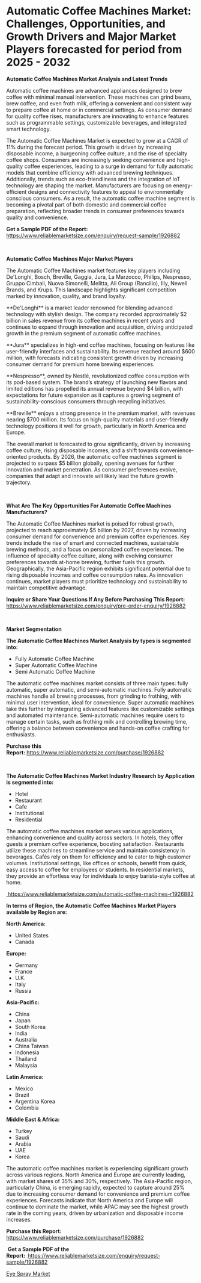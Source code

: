 <p><h1>Automatic Coffee Machines Market: Challenges, Opportunities, and Growth Drivers and Major Market Players forecasted for period from 2025 - 2032</h1></p><p><strong>Automatic Coffee Machines Market Analysis and Latest Trends</strong></p>
<p><p>Automatic coffee machines are advanced appliances designed to brew coffee with minimal manual intervention. These machines can grind beans, brew coffee, and even froth milk, offering a convenient and consistent way to prepare coffee at home or in commercial settings. As consumer demand for quality coffee rises, manufacturers are innovating to enhance features such as programmable settings, customizable beverages, and integrated smart technology.</p><p>The Automatic Coffee Machines Market is expected to grow at a CAGR of 11% during the forecast period. This growth is driven by increasing disposable income, a burgeoning coffee culture, and the rise of specialty coffee shops. Consumers are increasingly seeking convenience and high-quality coffee experiences, leading to a surge in demand for fully automatic models that combine efficiency with advanced brewing techniques. Additionally, trends such as eco-friendliness and the integration of IoT technology are shaping the market. Manufacturers are focusing on energy-efficient designs and connectivity features to appeal to environmentally conscious consumers. As a result, the automatic coffee machine segment is becoming a pivotal part of both domestic and commercial coffee preparation, reflecting broader trends in consumer preferences towards quality and convenience.</p></p>
<p><strong>Get a Sample PDF of the Report:&nbsp;</strong> <a href="https://www.reliablemarketsize.com/enquiry/request-sample/1926882?utm_campaign=2212&utm_medium=2&utm_source=Github&utm_content=ia&utm_term=08022025&utm_id=automatic-coffee-machines">https://www.reliablemarketsize.com/enquiry/request-sample/1926882</a></p>
<p>&nbsp;</p>
<p><strong>Automatic Coffee Machines Major Market Players</strong></p>
<p><p>The Automatic Coffee Machines market features key players including De'Longhi, Bosch, Breville, Gaggia, Jura, La Marzocco, Philips, Nespresso, Gruppo Cimbali, Nuova Simonelli, Melitta, Ali Group (Rancilio), Illy, Newell Brands, and Krups. This landscape highlights significant competition marked by innovation, quality, and brand loyalty.</p><p>**De'Longhi** is a market leader renowned for blending advanced technology with stylish design. The company recorded approximately $2 billion in sales revenue from its coffee machines in recent years and continues to expand through innovation and acquisition, driving anticipated growth in the premium segment of automatic coffee machines.</p><p>**Jura** specializes in high-end coffee machines, focusing on features like user-friendly interfaces and sustainability. Its revenue reached around $600 million, with forecasts indicating consistent growth driven by increasing consumer demand for premium home brewing experiences.</p><p>**Nespresso**, owned by Nestlé, revolutionized coffee consumption with its pod-based system. The brand’s strategy of launching new flavors and limited editions has propelled its annual revenue beyond $4 billion, with expectations for future expansion as it captures a growing segment of sustainability-conscious consumers through recycling initiatives.</p><p>**Breville** enjoys a strong presence in the premium market, with revenues nearing $700 million. Its focus on high-quality materials and user-friendly technology positions it well for growth, particularly in North America and Europe.</p><p>The overall market is forecasted to grow significantly, driven by increasing coffee culture, rising disposable incomes, and a shift towards convenience-oriented products. By 2026, the automatic coffee machines segment is projected to surpass $5 billion globally, opening avenues for further innovation and market penetration. As consumer preferences evolve, companies that adapt and innovate will likely lead the future growth trajectory.</p></p>
<p>&nbsp;</p>
<p><strong>What Are The Key Opportunities For Automatic Coffee Machines Manufacturers?</strong></p>
<p><p>The Automatic Coffee Machines market is poised for robust growth, projected to reach approximately $5 billion by 2027, driven by increasing consumer demand for convenience and premium coffee experiences. Key trends include the rise of smart and connected machines, sustainable brewing methods, and a focus on personalized coffee experiences. The influence of specialty coffee culture, along with evolving consumer preferences towards at-home brewing, further fuels this growth. Geographically, the Asia-Pacific region exhibits significant potential due to rising disposable incomes and coffee consumption rates. As innovation continues, market players must prioritize technology and sustainability to maintain competitive advantage.</p></p>
<p><strong>Inquire or Share Your Questions If Any Before Purchasing This Report:</strong> <a href="https://www.reliablemarketsize.com/enquiry/pre-order-enquiry/1926882?utm_campaign=2212&utm_medium=2&utm_source=Github&utm_content=ia&utm_term=08022025&utm_id=automatic-coffee-machines">https://www.reliablemarketsize.com/enquiry/pre-order-enquiry/1926882</a></p>
<p>&nbsp;</p>
<p><strong>Market Segmentation</strong></p>
<p><strong>The Automatic Coffee Machines Market Analysis by types is segmented into:</strong></p>
<p><ul><li>Fully Automatic Coffee Machine</li><li>Super Automatic Coffee Machine</li><li>Semi Automatic Coffee Machine</li></ul></p>
<p><p>The automatic coffee machines market consists of three main types: fully automatic, super automatic, and semi-automatic machines. Fully automatic machines handle all brewing processes, from grinding to frothing, with minimal user intervention, ideal for convenience. Super automatic machines take this further by integrating advanced features like customizable settings and automated maintenance. Semi-automatic machines require users to manage certain tasks, such as frothing milk and controlling brewing time, offering a balance between convenience and hands-on coffee crafting for enthusiasts.</p></p>
<p><strong>Purchase this Report:&nbsp;</strong><a href="https://www.reliablemarketsize.com/purchase/1926882?utm_campaign=2212&utm_medium=2&utm_source=Github&utm_content=ia&utm_term=08022025&utm_id=automatic-coffee-machines">https://www.reliablemarketsize.com/purchase/1926882</a></p>
<p>&nbsp;</p>
<p><strong>The Automatic Coffee Machines Market Industry Research by Application is segmented into:</strong></p>
<p><ul><li>Hotel</li><li>Restaurant</li><li>Cafe</li><li>Institutional</li><li>Residential</li></ul></p>
<p><p>The automatic coffee machines market serves various applications, enhancing convenience and quality across sectors. In hotels, they offer guests a premium coffee experience, boosting satisfaction. Restaurants utilize these machines to streamline service and maintain consistency in beverages. Cafés rely on them for efficiency and to cater to high customer volumes. Institutional settings, like offices or schools, benefit from quick, easy access to coffee for employees or students. In residential markets, they provide an effortless way for individuals to enjoy barista-style coffee at home.</p></p>
<p><a href="https://www.reliablemarketsize.com/automatic-coffee-machines-r1926882?utm_campaign=2212&utm_medium=2&utm_source=Github&utm_content=ia&utm_term=08022025&utm_id=automatic-coffee-machines">&nbsp;https://www.reliablemarketsize.com/automatic-coffee-machines-r1926882</a></p>
<p><strong>In terms of Region, the Automatic Coffee Machines Market Players available by Region are:</strong></p>
<p>
    <p> <strong> North America: </strong>
        <ul>
            <li>United States</li>
            <li>Canada</li>
        </ul>
        </p> 
    <p> <strong> Europe: </strong>
        <ul>
            <li>Germany</li>
            <li>France</li>
            <li>U.K.</li>
            <li>Italy</li>
            <li>Russia</li>
        </ul>
        </p> 
    <p> <strong> Asia-Pacific: </strong>
        <ul>
            <li>China</li>
            <li>Japan</li>
            <li>South Korea</li>
            <li>India</li>
            <li>Australia</li>
            <li>China Taiwan</li>
            <li>Indonesia</li>
            <li>Thailand</li>
            <li>Malaysia</li>
        </ul>
        </p> 
    <p> <strong> Latin America: </strong>
        <ul>
            <li>Mexico</li>
            <li>Brazil</li>
            <li>Argentina Korea</li>
            <li>Colombia</li>
        </ul>
        </p> 
    <p> <strong> Middle East & Africa: </strong>
        <ul>
            <li>Turkey</li>
            <li>Saudi</li>
            <li>Arabia</li>
            <li>UAE</li>
            <li>Korea</li>
        </ul>
    </p>
    </p>
<p><p>The automatic coffee machines market is experiencing significant growth across various regions. North America and Europe are currently leading, with market shares of 35% and 30%, respectively. The Asia-Pacific region, particularly China, is emerging rapidly, expected to capture around 25% due to increasing consumer demand for convenience and premium coffee experiences. Forecasts indicate that North America and Europe will continue to dominate the market, while APAC may see the highest growth rate in the coming years, driven by urbanization and disposable income increases.</p></p>
<p><strong>Purchase this Report: </strong><a href="https://www.reliablemarketsize.com/purchase/1926882?utm_campaign=2212&utm_medium=2&utm_source=Github&utm_content=ia&utm_term=08022025&utm_id=automatic-coffee-machines">https://www.reliablemarketsize.com/purchase/1926882</a></p>
<p>&nbsp;<strong>Get a Sample PDF of the Report:&nbsp;&nbsp;</strong><a href="https://www.reliablemarketsize.com/enquiry/request-sample/1926882?utm_campaign=2212&utm_medium=2&utm_source=Github&utm_content=ia&utm_term=08022025&utm_id=automatic-coffee-machines">https://www.reliablemarketsize.com/enquiry/request-sample/1926882</a></p>
<p><strong></strong></p>
<p><p><a href="https://github.com/gullattedenna/Market-Research-Report-List-1/blob/main/eye-spray-market.md?utm_campaign=2212&utm_medium=2&utm_source=Github&utm_content=ia&utm_term=08022025&utm_id=automatic-coffee-machines">Eye Spray Market</a></p></p>